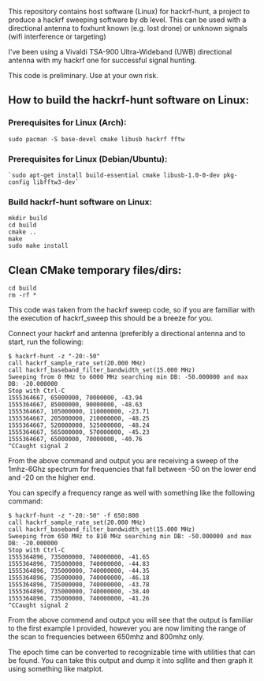 This repository contains host software (Linux) for hackrf-hunt, a project to
produce a hackrf sweeping software by db level.  This can be used with a directional antenna to foxhunt known (e.g. lost drone) or unknown signals (wifi interference or targeting) 

I've been using a Vivaldi TSA-900 Ultra-Wideband (UWB) directional antenna with my hackrf one for successful signal hunting.

This code is preliminary. Use at your own risk.
                                  
## How to build the hackrf-hunt software on Linux:

### Prerequisites for Linux (Arch):
```
sudo pacman -S base-devel cmake libusb hackrf fftw
```

### Prerequisites for Linux (Debian/Ubuntu):
```
`sudo apt-get install build-essential cmake libusb-1.0-0-dev pkg-config libfftw3-dev`
```

### Build hackrf-hunt software on Linux:
```
mkdir build
cd build
cmake ..
make
sudo make install
```


## Clean CMake temporary files/dirs:
```
cd build
rm -rf *
```
This code was taken from the hackrf sweep code, so if you are familiar with the execution of hackrf_sweep this should be a breeze for you.  

Connect your hackrf and antenna (preferibly a directional antenna and to start, run the following:

```
$ hackrf-hunt -z "-20:-50"
call hackrf_sample_rate_set(20.000 MHz)
call hackrf_baseband_filter_bandwidth_set(15.000 MHz)
Sweeping from 0 MHz to 6000 MHz searching min DB: -50.000000 and max DB: -20.000000
Stop with Ctrl-C
1555364667, 65000000, 70000000, -43.94
1555364667, 85000000, 90000000, -48.63
1555364667, 105000000, 110000000, -23.71
1555364667, 205000000, 210000000, -48.25
1555364667, 520000000, 525000000, -48.24
1555364667, 565000000, 570000000, -45.23
1555364667, 65000000, 70000000, -40.76
^CCaught signal 2
```

From the above command and output you are receiving a sweep of the 1mhz-6Ghz spectrum for frequencies that fall between -50 on the lower end and -20 on the higher end.

You can specify a frequency range as well with something like the following command:

```
$ hackrf-hunt -z "-20:-50" -f 650:800
call hackrf_sample_rate_set(20.000 MHz)
call hackrf_baseband_filter_bandwidth_set(15.000 MHz)
Sweeping from 650 MHz to 810 MHz searching min DB: -50.000000 and max DB: -20.000000
Stop with Ctrl-C
1555364896, 735000000, 740000000, -41.65
1555364896, 735000000, 740000000, -44.83
1555364896, 735000000, 740000000, -44.35
1555364896, 735000000, 740000000, -46.18
1555364896, 735000000, 740000000, -43.78
1555364896, 735000000, 740000000, -38.40
1555364896, 735000000, 740000000, -41.26
^CCaught signal 2
```

From the above commend and output you will see that the output is familiar to the first example I provided, however you are now limiting the range of the scan to frequencies between 650mhz and 800mhz only.

The epoch time can be converted to recognizable time with utilities that can be found.  You can take this output and dump it into sqllite and then graph it using something like matplot.
